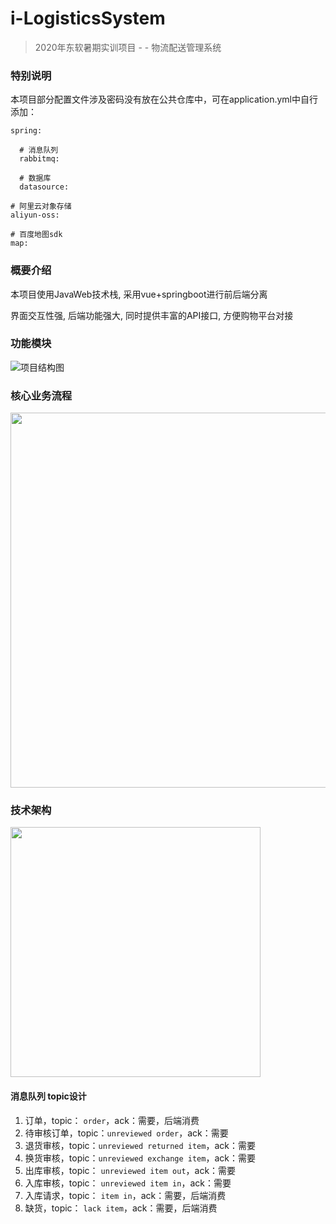 # i-LogisticsSystem

> 2020年东软暑期实训项目 - - 物流配送管理系统

### 特别说明

本项目部分配置文件涉及密码没有放在公共仓库中，可在application.yml中自行添加：
```
spring:

  # 消息队列
  rabbitmq:
  
  # 数据库
  datasource:

# 阿里云对象存储
aliyun-oss:

# 百度地图sdk
map:
```
### 概要介绍

本项目使用JavaWeb技术栈, 采用vue+springboot进行前后端分离

界面交互性强, 后端功能强大, 同时提供丰富的API接口, 方便购物平台对接

### 功能模块

![项目结构图](https://user-images.githubusercontent.com/45584876/140468317-be3926b0-5534-430b-ba77-b6a3870992c5.png)

### 核心业务流程

<img src="https://user-images.githubusercontent.com/45584876/140468169-d98c3984-3762-45a9-8661-cd4fe80153e2.png" width="600">

### 技术架构

<img src="https://user-images.githubusercontent.com/45584876/140468454-5eb12472-a361-4b6b-b46b-eb66b1482107.png" width="400">

#### 消息队列 topic设计

1. 订单，topic： `order`，ack：需要，后端消费
2. 待审核订单，topic：`unreviewed order`，ack：需要
3. 退货审核，topic：`unreviewed returned item`，ack：需要
4. 换货审核，topic：`unreviewed exchange item`，ack：需要
5. 出库审核，topic： `unreviewed item out`，ack：需要
6. 入库审核，topic： `unreviewed item in`，ack：需要
7. 入库请求，topic： `item in`，ack：需要，后端消费
8. 缺货，topic： `lack item`，ack：需要，后端消费

